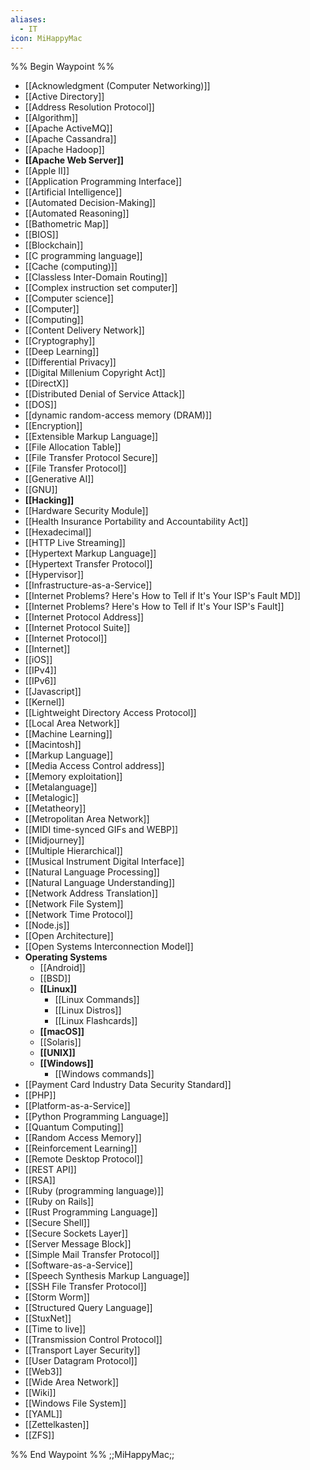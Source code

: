 ```yaml
---
aliases:
  - IT
icon: MiHappyMac
---
```

%% Begin Waypoint %%
- [[Acknowledgment (Computer Networking)]]
- [[Active Directory]]
- [[Address Resolution Protocol]]
- [[Algorithm]]
- [[Apache ActiveMQ]]
- [[Apache Cassandra]]
- [[Apache Hadoop]]
- **[[Apache Web Server]]**
- [[Apple II]]
- [[Application Programming Interface]]
- [[Artificial Intelligence]]
- [[Automated Decision-Making]]
- [[Automated Reasoning]]
- [[Bathometric Map]]
- [[BIOS]]
- [[Blockchain]]
- [[C programming language]]
- [[Cache (computing)]]
- [[Classless Inter-Domain Routing]]
- [[Complex instruction set computer]]
- [[Computer science]]
- [[Computer]]
- [[Computing]]
- [[Content Delivery Network]]
- [[Cryptography]]
- [[Deep Learning]]
- [[Differential Privacy]]
- [[Digital Millenium Copyright Act]]
- [[DirectX]]
- [[Distributed Denial of Service Attack]]
- [[DOS]]
- [[dynamic random-access memory (DRAM)]]
- [[Encryption]]
- [[Extensible Markup Language]]
- [[File Allocation Table]]
- [[File Transfer Protocol Secure]]
- [[File Transfer Protocol]]
- [[Generative AI]]
- [[GNU]]
- **[[Hacking]]**
- [[Hardware Security Module]]
- [[Health Insurance Portability and Accountability Act]]
- [[Hexadecimal]]
- [[HTTP Live Streaming]]
- [[Hypertext Markup Language]]
- [[Hypertext Transfer Protocol]]
- [[Hypervisor]]
- [[Infrastructure-as-a-Service]]
- [[Internet Problems? Here's How to Tell if It's Your ISP's Fault MD]]
- [[Internet Problems? Here's How to Tell if It's Your ISP's Fault]]
- [[Internet Protocol Address]]
- [[Internet Protocol Suite]]
- [[Internet Protocol]]
- [[Internet]]
- [[iOS]]
- [[IPv4]]
- [[IPv6]]
- [[Javascript]]
- [[Kernel]]
- [[Lightweight Directory Access Protocol]]
- [[Local Area Network]]
- [[Machine Learning]]
- [[Macintosh]]
- [[Markup Language]]
- [[Media Access Control address]]
- [[Memory exploitation]]
- [[Metalanguage]]
- [[Metalogic]]
- [[Metatheory]]
- [[Metropolitan Area Network]]
- [[MIDI time-synced GIFs and WEBP]]
- [[Midjourney]]
- [[Multiple Hierarchical]]
- [[Musical Instrument Digital Interface]]
- [[Natural Language Processing]]
- [[Natural Language Understanding]]
- [[Network Address Translation]]
- [[Network File System]]
- [[Network Time Protocol]]
- [[Node.js]]
- [[Open Architecture]]
- [[Open Systems Interconnection Model]]
- **Operating Systems**
	- [[Android]]
	- [[BSD]]
	- **[[Linux]]**
		- [[Linux Commands]]
		- [[Linux Distros]]
		- [[Linux Flashcards]]
	- **[[macOS]]**
	- [[Solaris]]
	- **[[UNIX]]**
	- **[[Windows]]**
		- [[Windows commands]]
- [[Payment Card Industry Data Security Standard]]
- [[PHP]]
- [[Platform-as-a-Service]]
- [[Python Programming Language]]
- [[Quantum Computing]]
- [[Random Access Memory]]
- [[Reinforcement Learning]]
- [[Remote Desktop Protocol]]
- [[REST API]]
- [[RSA]]
- [[Ruby (programming language)]]
- [[Ruby on Rails]]
- [[Rust Programming Language]]
- [[Secure Shell]]
- [[Secure Sockets Layer]]
- [[Server Message Block]]
- [[Simple Mail Transfer Protocol]]
- [[Software-as-a-Service]]
- [[Speech Synthesis Markup Language]]
- [[SSH File Transfer Protocol]]
- [[Storm Worm]]
- [[Structured Query Language]]
- [[StuxNet]]
- [[Time to live]]
- [[Transmission Control Protocol]]
- [[Transport Layer Security]]
- [[User Datagram Protocol]]
- [[Web3]]
- [[Wide Area Network]]
- [[Wiki]]
- [[Windows File System]]
- [[YAML]]
- [[Zettelkasten]]
- [[ZFS]]

%% End Waypoint %%
;;MiHappyMac;;